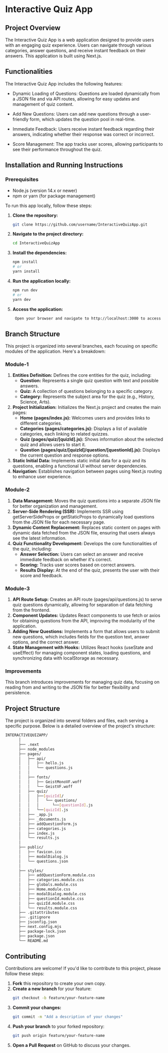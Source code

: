 # Interactive Quiz App
## Project Overview
The Interactive Quiz App is a web application designed to provide users with an engaging quiz experience. Users can navigate through various categories, answer questions, and receive instant feedback on their answers. This application is built using Next.js.

## Functionalities
The Interactive Quiz App includes the following features:
* Dynamic Loading of Questions: Questions are loaded dynamically from a JSON file and via API routes, allowing for easy updates and management of quiz content.

* Add New Questions: Users can add new questions through a user-friendly form, which updates the question pool in real-time.

* Immediate Feedback: Users receive instant feedback regarding their answers, indicating whether their response was correct or incorrect.

* Score Management: The app tracks user scores, allowing participants to see their performance throughout the quiz.
## Installation and Running Instructions
### Prerequisites
* Node.js (version 14.x or newer)
* npm or yarn (for package management)

To run this app locally, follow these steps:
1. **Clone the repository:**
   ```bash
   git clone https://github.com/username/InteractiveQuizApp.git
2. **Navigate to the project directory:**
   ```bash
   cd InteractiveQuizApp
3. **Install the dependencies:**
   ```bash
   npm install
   # or
   yarn install   
4. **Run the application locally:**
   ```bash
   npm run dev
   # or
   yarn dev
5. **Access the application:**
   ```bash
    Open your browser and navigate to http://localhost:3000 to access the application.
## Branch Structure
This project is organized into several branches, each focusing on specific modules of the application. Here's a breakdown:
### Module-1
1. **Entities Definition:** Defines the core entities for the quiz, including:
      * **Question:** Represents a single quiz question with text and possible answers.
      * **Quiz:** A collection of questions belonging to a specific category.
      * **Category:** Represents the subject area for the quiz (e.g., History, Science, Arts).
2. **Project Initialization:** Initializes the Next.js project and creates the main pages:
      * **Home (pages/index.js):** Welcomes users and provides links to different categories.
      * **Categories (pages/categories.js):** Displays a list of available categories, each linking to related quizzes.
      * **Quiz (pages/quiz/[quizId].js):** Shows information about the selected quiz and allows users to start it.
      * **Question (pages/quiz/[quizId]/question/[questionId].js):** Displays the current question and response options.
3. **Static Initial Data:** Implements static initial data for a quiz and its questions, enabling a functional UI without server dependencies.
4. **Navigation:** Establishes navigation between pages using Next.js routing to enhance user experience.
### Module-2
1. **Data Management:** Moves the quiz questions into a separate JSON file for better organization and management.
2. **Server-Side Rendering (SSR):** Implements SSR using getServerSideProps or getStaticProps to dynamically load questions from the JSON file for each necessary page.
3. **Dynamic Content Replacement:** Replaces static content on pages with dynamic data fetched from the JSON file, ensuring that users always see the latest information.
4. **Quiz Functionality Development:** Develops the core functionalities of the quiz, including:
    * **Answer Selection:** Users can select an answer and receive immediate feedback on whether it's correct.
    * **Scoring:** Tracks user scores based on correct answers.
    * **Results Display:** At the end of the quiz, presents the user with their score and feedback.
### Module-3
1. **API Route Setup:** Creates an API route (pages/api/questions.js) to serve quiz questions dynamically, allowing for separation of data fetching from the frontend.
2. **Component Updates:** Updates React components to use fetch or axios for obtaining questions from the API, improving the modularity of the application.
3. **Adding New Questions:** Implements a form that allows users to submit new questions, which includes fields for the question text, answer options, and the correct answer.
4. **State Management with Hooks:** Utilizes React hooks (useState and useEffect) for managing component states, loading questions, and synchronizing data with localStorage as necessary.
### Improvements
This branch introduces improvements for managing quiz data, focusing on reading from and writing to the JSON file for better flexibility and persistence.
## **Project Structure**
The project is organized into several folders and files, each serving a specific purpose. Below is a detailed overview of the project's structure:
   ```bash
   INTERACTIVEQUIZAPP/
         │     
         ├── .next
         ├── node_modules   
         ├── pages/  
         │   ├── api/
         │   │   ├── hello.js
         │   │   └── questions.js
         │   │
         │   ├── fonts/
         │   │   ├── GeistMonoVF.woff
         │   │   └── GeistVF.woff
         │   ├── quiz/
         │   │   ├──[quizId]/ 
         │   │   │   └── questions/   
         │   │   │      └──[questionId].js
         │   │   └──[quizId].js
         │   ├── _app.js
         │   ├── _documents.js
         │   ├── addQuestionForm.js
         │   ├── categories.js
         │   ├── index.js
         │   └── results.js
         │
         ├── public/
         │   ├── favicon.ico
         │   ├── modalDialog.js
         │   └── questions.json
         │
         ├── styles/
         │   ├── addQuestionForm.module.css
         │   ├── categories.module.css
         │   ├── globals.module.css
         │   ├── Home.module.css
         │   ├── modalDialog.module.css
         │   ├── questionId.module.css
         │   ├── quizId.module.css
         │   └── results.module.css
         ├── .gitattributes
         ├── .gitignore
         ├── jsconfig.json
         ├── next.config.mjs
         ├── package-lock.json
         ├── package.json                
         └── README.md                  
```
## Contributing
Contributions are welcome! If you'd like to contribute to this project, please follow these steps:
1. **Fork** this repository to create your own copy.
2. **Create a new branch** for your feature:
   ```bash
   git checkout -b feature/your-feature-name
3. **Commit your changes:**
   ```bash
   git commit -m "Add a description of your changes"
4. **Push your branch** to your forked repository:
   ```bash
   git push origin feature/your-feature-name
5. **Open a Pull Request** on GitHub to discuss your changes.